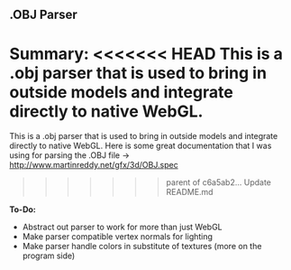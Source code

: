 <h2>.OBJ Parser</h2>

<b>Summary:</b>
<<<<<<< HEAD
This is a .obj parser that is used to bring in outside models and integrate directly to native WebGL.
=======
This is a .obj parser that is used to bring in outside models and integrate directly to native WebGL. Here is some great documentation that I was using for parsing the .OBJ file -> http://www.martinreddy.net/gfx/3d/OBJ.spec
>>>>>>> parent of c6a5ab2... Update README.md

<b>To-Do:</b>
<ul>
  <li>Abstract out parser to work for more than just WebGL</li>
  <li>Make parser compatible vertex normals for lighting</li>
  <li>Make parser handle colors in substitute of textures (more on the program side)</li>
</ul>
